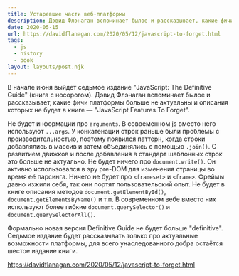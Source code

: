 ```yaml
---
title: Устаревшие части веб-платформы
description: Дэвид Флэнаган вспоминает былое и рассказывает, какие фичи веб-платформы больше не актуальны
date: 2020-05-15
url: https://davidflanagan.com/2020/05/12/javascript-to-forget.html
tags:
  - js
  - history
  - book
layout: layouts/post.njk
---
```

В начале июня выйдет седьмое издание "JavaScript: The Definitive Guide" (книга с носорогом). Дэвид Флэнаган вспоминает былое и рассказывает, какие фичи платформы больше не актуальны и описания которых не будет в книге — "JavaScript Features To Forget".

Не будет информации про `arguments`. В современном js вместо него используют `...args`. У конкатенации строк раньше были проблемы с производительностью, поэтому появился паттерн, когда строки добавлялись в массив и затем объединялись с помощью `.join()`. С развитием движков и после добавления в стандарт шаблонных строк это больше не актуально. Не будет ничего про `document.write()`. Он активно использовался в эру pre-DOM для изменения страницы во время её парсинга. Ничего не будет про `<frameset>` и `<frame>`. Фреймы давно изжили себя, так они портят пользовательский опыт. Не будет в книге описания методов `document.getElementById()`, `document.getElementsByName()` и т.п. В современном вебе вместо них используют более гибкие `document.querySelector()` и `document.querySelectorAll()`.

Формально новая версия Definitive Guide не будет больше "definitive". Седьмое издание будет рассказывать только про актуальные возможности платформы, для всего унаследованного добра остаётся шестое издание книги.

https://davidflanagan.com/2020/05/12/javascript-to-forget.html
